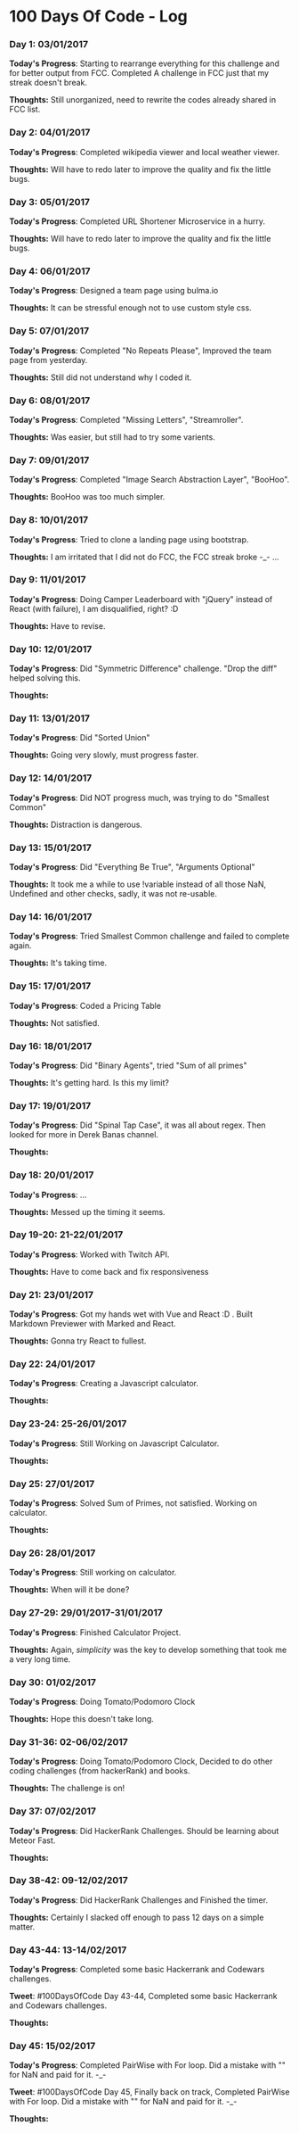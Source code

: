 # 100 Days Of Code - Log
<!--
### Day 1: 

**Today's Progress**: 

**Thoughts:** 

**Link to work:** 
-->

### Day 1: 03/01/2017

**Today's Progress**: Starting to rearrange everything for this challenge and for better output from FCC. Completed A challenge in FCC just that my streak doesn't break.

**Thoughts:** Still unorganized, need to rewrite the codes already shared in FCC list.

### Day 2: 04/01/2017

**Today's Progress**: Completed wikipedia viewer and local weather viewer.

**Thoughts:** Will have to redo later to improve the quality and fix the little bugs.

### Day 3: 05/01/2017

**Today's Progress**: Completed URL Shortener Microservice in a hurry.

**Thoughts:** Will have to redo later to improve the quality and fix the little bugs.

### Day 4: 06/01/2017

**Today's Progress**: Designed a team page using bulma.io

**Thoughts:** It can be stressful enough not to use custom style css.

### Day 5: 07/01/2017

**Today's Progress**: Completed "No Repeats Please", Improved the team page from yesterday. 

**Thoughts:** Still did not understand why I coded it.

### Day 6: 08/01/2017

**Today's Progress**: Completed "Missing Letters", "Streamroller".

**Thoughts:** Was easier, but still had to try some varients.

### Day 7: 09/01/2017

**Today's Progress**: Completed "Image Search Abstraction Layer", "BooHoo".

**Thoughts:** BooHoo was too much simpler.

### Day 8: 10/01/2017

**Today's Progress**: Tried to clone a landing page using bootstrap.

**Thoughts:** I am irritated that I did not do FCC, the FCC streak broke -_- ... 

### Day 9: 11/01/2017

**Today's Progress**: Doing Camper Leaderboard with "jQuery" instead of React (with failure), I am disqualified, right? :D

**Thoughts:** Have to revise.

### Day 10: 12/01/2017

**Today's Progress**: Did "Symmetric Difference" challenge. "Drop the diff" helped solving this.

**Thoughts:** 

### Day 11: 13/01/2017

**Today's Progress**: Did "Sorted Union"

**Thoughts:** Going very slowly, must progress faster.

### Day 12: 14/01/2017

**Today's Progress**: Did NOT progress much, was trying to do "Smallest Common"

**Thoughts:** Distraction is dangerous.

### Day 13: 15/01/2017

**Today's Progress**: Did "Everything Be True", "Arguments Optional"

**Thoughts:** It took me a while to use !variable instead of all those NaN, Undefined and other checks, sadly, it was not re-usable.


### Day 14: 16/01/2017

**Today's Progress**: Tried Smallest Common challenge and failed to complete again.

**Thoughts:** It's taking time.


### Day 15: 17/01/2017

**Today's Progress**: Coded a Pricing Table

**Thoughts:** Not satisfied.

### Day 16: 18/01/2017

**Today's Progress**: Did "Binary Agents", tried "Sum of all primes"

**Thoughts:** It's getting hard. Is this my limit?

### Day 17: 19/01/2017

**Today's Progress**: Did "Spinal Tap Case", it was all about regex. Then looked for more in Derek Banas channel.

**Thoughts:** 

### Day 18: 20/01/2017

**Today's Progress**: ...

**Thoughts:** Messed up the timing it seems.

### Day 19-20: 21-22/01/2017

**Today's Progress**: Worked with Twitch API.

**Thoughts:** Have to come back and fix responsiveness

### Day 21: 23/01/2017

**Today's Progress**: Got my hands wet with Vue and React :D . Built Markdown Previewer with Marked and React.

**Thoughts:** Gonna try React to fullest.

### Day 22: 24/01/2017

**Today's Progress**: Creating a Javascript calculator.

**Thoughts:** 

### Day 23-24: 25-26/01/2017

**Today's Progress**: Still Working on Javascript Calculator.

**Thoughts:** 

### Day 25: 27/01/2017

**Today's Progress**: Solved Sum of Primes, not satisfied. Working on calculator.

**Thoughts:** 


### Day 26: 28/01/2017

**Today's Progress**: Still working on calculator. 

**Thoughts:** When will it be done?


### Day 27-29: 29/01/2017-31/01/2017

**Today's Progress**: Finished Calculator Project.

**Thoughts:** Again, *simplicity* was the key to develop something that took me a very long time.

### Day 30: 01/02/2017

**Today's Progress**: Doing Tomato/Podomoro Clock

**Thoughts:** Hope this doesn't take long.

### Day 31-36: 02-06/02/2017

**Today's Progress**: Doing Tomato/Podomoro Clock, Decided to do other coding challenges (from hackerRank) and books.

**Thoughts:** The challenge is on!

### Day 37: 07/02/2017

**Today's Progress**: Did HackerRank Challenges. Should be learning about Meteor Fast.

**Thoughts:**

### Day 38-42: 09-12/02/2017

**Today's Progress**: Did HackerRank Challenges and Finished the timer.

**Thoughts:** Certainly I slacked off enough to pass 12 days on a simple matter.

### Day 43-44: 13-14/02/2017

**Today's Progress**: Completed some basic Hackerrank and Codewars challenges.

**Tweet**: #100DaysOfCode Day 43-44, Completed some basic Hackerrank and Codewars challenges.

**Thoughts:**


### Day 45: 15/02/2017

**Today's Progress**: Completed PairWise with For loop. Did a mistake with "" for NaN and paid for it. -_-

**Tweet**: #100DaysOfCode Day 45, Finally back on track, Completed PairWise with For loop. Did a mistake with "" for NaN and paid for it. -_-

**Thoughts:**